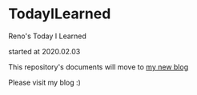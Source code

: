 # TodayILearned

Reno's Today I Learned 

started at 2020.02.03

This repository's documents will move to [my new blog](https://reno-blog.netlify.app/)

Please visit my blog :) 
